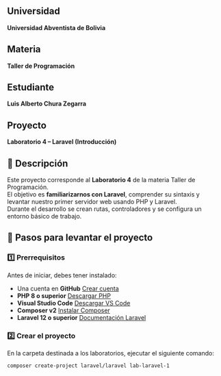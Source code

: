 ## Universidad  
**Universidad Abventista de Bolivia**

## Materia  
**Taller de Programación**

## Estudiante  
**Luis Alberto Chura Zegarra**

## Proyecto  
**Laboratorio 4 – Laravel (Introducción)**

## 📌 Descripción  
Este proyecto corresponde al **Laboratorio 4** de la materia Taller de Programación.  
El objetivo es **familiarizarnos con Laravel**, comprender su sintaxis y levantar nuestro primer servidor web usando PHP y Laravel.  
Durante el desarrollo se crean rutas, controladores y se configura un entorno básico de trabajo.

## 🚀 Pasos para levantar el proyecto  

### 1️⃣ Prerrequisitos  
Antes de iniciar, debes tener instalado:  
- Una cuenta en **GitHub** [Crear cuenta](https://github.com/)  
- **PHP 8 o superior** [Descargar PHP](https://www.php.net/downloads.php)  
- **Visual Studio Code** [Descargar VS Code](https://code.visualstudio.com/)  
- **Composer v2** [Instalar Composer](https://getcomposer.org/download/)  
- **Laravel 12 o superior** [Documentación Laravel](https://laravel.com/docs)

### 2️⃣ Crear el proyecto  
En la carpeta destinada a los laboratorios, ejecutar el siguiente comando:  
```bash
composer create-project laravel/laravel lab-laravel-1
